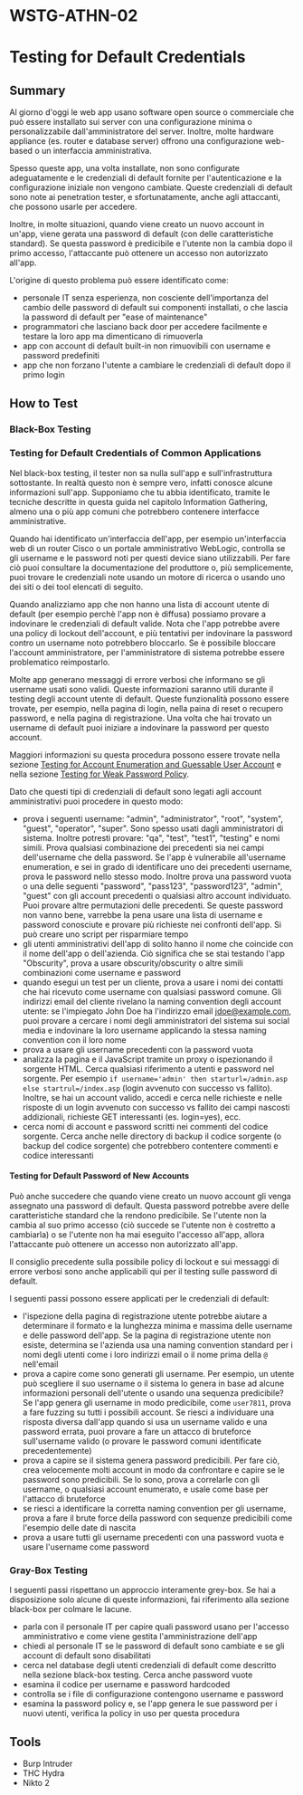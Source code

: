 # WSTG-ATHN-02

# Testing for Default Credentials

## Summary

Al giorno d'oggi le web app usano software open source o commerciale che può essere installato sui server con una configurazione minima o personalizzabile dall'amministratore del server.
Inoltre, molte hardware appliance (es. router e database server) offrono una configurazione web-based o un interfaccia amministrativa.

Spesso queste app, una volta installate, non sono configurate adeguatamente e le credenziali di default fornite per l'autenticazione e la configurazione iniziale non vengono cambiate.
Queste credenziali di default sono note ai penetration tester, e sfortunatamente, anche agli attaccanti, che possono usarle per accedere.

Inoltre, in molte situazioni, quando viene creato un nuovo account in un'app, viene gerata una password di default (con delle caratteristiche standard).
Se questa password è predicibile e l'utente non la cambia dopo il primo accesso, l'attaccante può ottenere un accesso non autorizzato all'app.

L'origine di questo problema può essere identificato come:

- personale IT senza esperienza, non cosciente dell'importanza del cambio delle password di default sui componenti installati, o che lascia la password di default per "ease of maintenance"
- programmatori che lasciano back door per accedere facilmente e testare la loro app ma dimenticano di rimuoverla
- app con account di default built-in non rimuovibili con username e password predefiniti
- app che non forzano l'utente a cambiare le credenziali di default dopo il primo login

## How to Test

### Black-Box Testing

### Testing for Default Credentials of Common Applications

Nel black-box testing, il tester non sa nulla sull'app e sull'infrastruttura sottostante.
In realtà questo non è sempre vero, infatti conosce alcune informazioni sull'app.
Supponiamo che tu abbia identificato, tramite le tecniche descritte in questa guida nel capitolo Information Gathering, almeno una o più app comuni che potrebbero contenere interfacce amministrative.

Quando hai identificato un'interfaccia dell'app, per esempio un'interfaccia web di un router Cisco o un portale amministrativo WebLogic, controlla se gli username e le password noti per questi device siano utilizzabili.
Per fare ciò puoi consultare la documentazione del produttore o, più semplicemente, puoi trovare le credenziali note usando un motore di ricerca o usando uno dei siti o dei tool elencati di seguito.

Quando analizziamo app che non hanno una lista di account utente di default (per esempio perchè l'app non è diffusa) possiamo provare a indovinare le credenziali di default valide.
Nota che l'app potrebbe avere una policy di lockout dell'account, e più tentativi per indovinare la password contro un username noto potrebbero bloccarlo.
Se è possibile bloccare l'account amministratore, per l'amministratore di sistema potrebbe essere problematico reimpostarlo.

Molte app generano messaggi di errore verbosi che informano se gli username usati sono validi.
Queste informazioni saranno utili durante il testing degli account utente di default.
Queste funzionalità possono essere trovate, per esempio, nella pagina di login, nella paina di reset o recupero password, e nella pagina di registrazione.
Una volta che hai trovato un username di default puoi iniziare a indovinare la password per questo account.

Maggiori informazioni su questa procedura possono essere trovate nella sezione [Testing for Account Enumeration and Guessable User Account](./WSTG-IDNT-04.md) e nella sezione [Testing for Weak Password Policy](./WSTG-ATHN-07.md).

Dato che questi tipi di credenziali di default sono legati agli account amministrativi puoi procedere in questo modo:

- prova i seguenti username: 
"admin",
"administrator",
"root",
"system",
"guest",
"operator",
"super".
Sono spesso usati dagli amministratori di sistema.
Inoltre potresti provare:
"qa",
"test",
"test1",
"testing"
e nomi simili.
Prova qualsiasi combinazione dei precedenti sia nei campi dell'username che della password.
Se l'app è vulnerabile all'username enumeration, e sei in grado di identificare uno dei precedenti username, prova le password nello stesso modo.
Inoltre prova una password vuota o una delle seguenti
"password",
"pass123",
"password123",
"admin",
"guest"
con gli account precedenti o qualsiasi altro account individuato.
Puoi provare altre permutazioni delle precedenti.
Se queste password non vanno bene, varrebbe la pena usare una lista di username e password conosciute e provare più richieste nei confronti dell'app.
Si può creare uno script per risparmiare tempo
- gli utenti amministrativi dell'app di solito hanno il nome che coincide con il nome dell'app o dell'azienda.
Ciò significa che se stai testando l'app "Obscurity", prova a usare obscurity/obscurity o altre simili combinazioni come username e password
- quando esegui un test per un cliente, prova a usare i nomi dei contatti che hai ricevuto come username con qualsiasi password comune.
Gli indirizzi email del cliente rivelano la naming convention degli account utente:
se l'impiegato John Doe ha l'indirizzo email jdoe@example.com, puoi provare a cercare i nomi degli amministratori del sistema sui social media e indovinare la loro username applicando la stessa naming convention con il loro nome
- prova a usare gli username precedenti con la password vuota
- analizza la pagina e il JavaScript tramite un proxy o ispezionando il sorgente HTML.
Cerca qualsiasi riferimento a utenti e password nel sorgente.
Per esempio `if username='admin' then starturl=/admin.asp else startrul=/index.asp` (login avvenuto con successo vs fallito).
Inoltre, se hai un account valido, accedi e cerca nelle richieste e nelle risposte di un login avvenuto con successo vs fallito dei campi nascosti addizionali, richieste GET interessanti (es. login=yes), ecc.
- cerca nomi di account e password scritti nei commenti del codice sorgente.
Cerca anche nelle directory di backup il codice sorgente (o backup del codice sorgente) che potrebbero contentere commenti e codice interessanti

#### Testing for Default Password of New Accounts

Può anche succedere che quando viene creato un nuovo account gli venga assegnato una password di default.
Questa password potrebbe avere delle caratteristiche standard che la rendono predicibile.
Se l'utente non la cambia al suo primo accesso (ciò succede se l'utente non è costretto a cambiarla) o se l'utente non ha mai eseguito l'accesso all'app, allora l'attaccante può ottenere un accesso non autorizzato all'app.

Il consiglio precedente sulla possibile policy di lockout e sui messaggi di errore verbosi sono anche applicabili qui per il testing sulle password di default.

I seguenti passi possono essere applicati per le credenziali di default:

- l'ispezione della pagina di registrazione utente potrebbe aiutare a determinare il formato e la lunghezza minima e massima delle username e delle password dell'app.
Se la pagina di registrazione utente non esiste, determina se l'azienda usa una naming convention standard per i nomi degli utenti come i loro indirizzi email o il nome prima della `@` nell'email
- prova a capire come sono generati gli username.
Per esempio, un utente può scegliere il suo username o il sistema lo genera in base ad alcune informazioni personali dell'utente o usando una sequenza predicibile?
Se l'app genera gli username in modo predicibile, come `user7811`, prova a fare fuzzing su tutti i possibili account.
Se riesci a individuare una risposta diversa dall'app quando si usa un username valido e una password errata, puoi provare a fare un attacco di bruteforce sull'username valido (o provare le password comuni identificate precedentemente)
- prova a capire se il sistema genera password predicibili.
Per fare ciò, crea velocemente molti account in modo da confrontare e capire se le password sono predicibili.
Se lo sono, prova a correlarle con gli username, o qualsiasi account enumerato, e usale come base per l'attacco di bruteforce
- se riesci a identificare la corretta naming convention per gli username, prova a fare il brute force della password con sequenze predicibili come l'esempio delle date di nascita
- prova a usare tutti gli username precedenti con una password vuota e usare l'username come password

### Gray-Box Testing

I seguenti passi rispettano un approccio interamente grey-box.
Se hai a disposizione solo alcune di queste informazioni, fai riferimento alla sezione black-box per colmare le lacune.

- parla con il personale IT per capire quali password usano per l'accesso amministrativo e come viene gestita l'amministrazione dell'app
- chiedi al personale IT se le password di default sono cambiate e se gli account di default sono disabilitati
- cerca nel database degli utenti credenziali di default come descritto nella sezione black-box testing.
Cerca anche password vuote
- esamina il codice per username e password hardcoded
- controlla se i file di configurazione contengono username e password
- esamina la password policy e, se l'app genera le sue password per i nuovi utenti, verifica la policy in uso per questa procedura

## Tools

- Burp Intruder
- THC Hydra
- Nikto 2